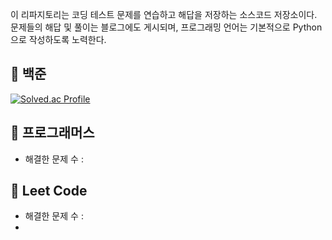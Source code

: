 이 리파지토리는 코딩 테스트 문제를 연습하고 해답을 저장하는 소스코드 저장소이다. 문제들의 해답 및 풀이는 블로그에도 게시되며, 프로그래밍 언어는 기본적으로 Python 으로 작성하도록 노력한다. 


## 📌 백준 

[![Solved.ac Profile](http://mazassumnida.wtf/api/v2/generate_badge?boj=eowns36)](https://solved.ac/ansohxxn/)

## 📌 프로그래머스

- 해결한 문제 수 :  

## 📌 Leet Code

- 해결한 문제 수 : 
- 
